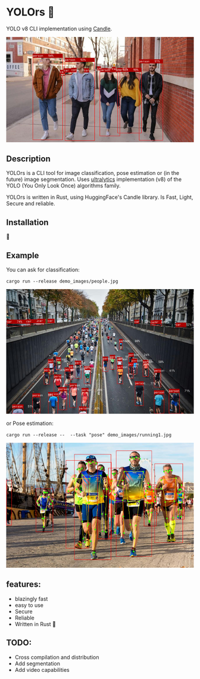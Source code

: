 # YOLOrs 🚧
YOLO v8 CLI implementation using [Candle](https://github.com/huggingface/candle/tree/main).

!["people classified by yolors](https://github.com/martin-conur/yolors/blob/main/demo_images/people.classification.jpg)

## Description
YOLOrs is a CLI tool for image classification, pose estimation or (in the future) image segmentation. Uses [ultralytics](https://yolov8.com) implementation (v8) of the YOLO (You Only Look Once) algorithms family. 

YOLOrs is written in Rust, using HuggingFace's Candle library. Is Fast, Light, Secure and reliable.


## Installation
🚧

## Example
You can ask for classification: 

``` console
cargo run --release demo_images/people.jpg    
```
!["result classification"](https://github.com/martin-conur/yolors/blob/main/demo_images/running2.pp.jpg)


or Pose estimation:

 ```console
 cargo run --release --  --task "pose" demo_images/running1.jpg
 ```
 
 !["result pose"](https://github.com/martin-conur/yolors/blob/main/demo_images/running1.pose.jpg)

## features:
  * blazingly fast
  * easy to use
  * Secure
  * Reliable
  * Written in Rust 🤘

## TODO:
 * Cross compilation and distribution
 * Add segmentation
 * Add video capabilities
